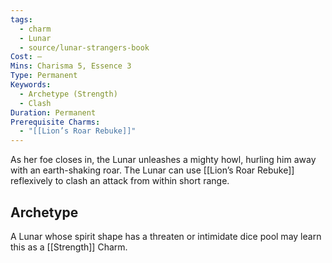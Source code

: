 ```yaml
---
tags:
  - charm
  - Lunar
  - source/lunar-strangers-book
Cost: —
Mins: Charisma 5, Essence 3
Type: Permanent
Keywords:
  - Archetype (Strength)
  - Clash
Duration: Permanent
Prerequisite Charms:
  - "[[Lion’s Roar Rebuke]]"
---
```

As her foe closes in, the Lunar unleashes a mighty howl, hurling him away with an earth-shaking roar.
The Lunar can use [[Lion’s Roar Rebuke]] reflexively to clash an attack from within short range.

## Archetype 
A Lunar whose spirit shape has a threaten or intimidate dice pool may learn this as a [[Strength]] Charm.